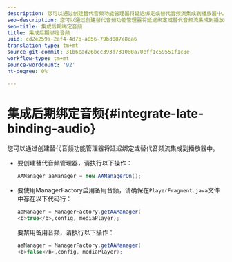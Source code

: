 ```yaml
---
description: 您可以通过创建替代音频功能管理器将延迟绑定或替代音频流集成到播放器中。
seo-description: 您可以通过创建替代音频功能管理器将延迟绑定或替代音频流集成到播放器中。
seo-title: 集成后期绑定音频
title: 集成后期绑定音频
uuid: cd2e259a-2af4-4d7b-a856-79bd087e8ca6
translation-type: tm+mt
source-git-commit: 31b6cad26bcc393d731080a70eff1c59551f1c8e
workflow-type: tm+mt
source-wordcount: '92'
ht-degree: 0%

---
```



# 集成后期绑定音频{#integrate-late-binding-audio}

您可以通过创建替代音频功能管理器将延迟绑定或替代音频流集成到播放器中。

* 要创建替代音频管理器，请执行以下操作：

   ```java
   AAManager aaManager = new AAManagerOn(); 
   ```

* 要使用ManagerFactory启用备用音频，请确保在`PlayerFragment.java`文件中存在以下代码行：

   ```java
   aaManager = ManagerFactory.getAAManager( 
   <b>true</b>,config, mediaPlayer);
   ```

   要禁用备用音频，请执行以下操作：

   ```java
   aaManager = ManagerFactory.getAAManager( 
   <b>false</b>,config, mediaPlayer);
   ```

